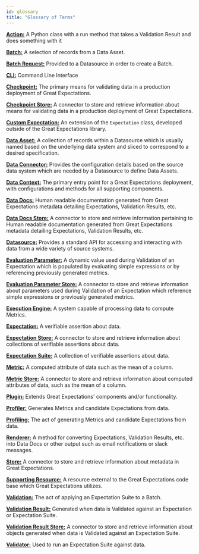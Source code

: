 ```yaml
---
id: glossary
title: "Glossary of Terms"
---
```


[**Action:**](./terms/action) A Python class with a run method that takes a Validation Result and does something with it

[**Batch:**](./terms/batch) A selection of records from a Data Asset.

[**Batch Request:**](./terms/batch_request) Provided to a Datasource in order to create a Batch.

[**CLI:**](./terms/cli) Command Line Interface

[**Checkpoint:**](./terms/checkpoint) The primary means for validating data in a production deployment of Great Expectations.

[**Checkpoint Store:**](./terms/checkpoint_store) A connector to store and retrieve information about means for validating data in a production deployment of Great Expectations.

[**Custom Expectation:**](./terms/custom_expectation) An extension of the `Expectation` class, developed outside of the Great Expectations library.

[**Data Asset:**](./terms/data_asset) A collection of records within a Datasource which is usually named based on the underlying data system and sliced to correspond to a desired specification.

[**Data Connector:**](./terms/data_connector) Provides the configuration details based on the source data system which are needed by a Datasource to define Data Assets.

[**Data Context:**](./terms/data_context) The primary entry point for a Great Expectations deployment, with configurations and methods for all supporting components.

[**Data Docs:**](./terms/data_docs) Human readable documentation generated from Great Expectations metadata detailing Expectations, Validation Results, etc.

[**Data Docs Store:**](./terms/data_docs_store) A connector to store and retrieve information pertaining to Human readable documentation generated from Great Expectations metadata detailing Expectations, Validation Results, etc.

[**Datasource:**](./terms/datasource) Provides a standard API for accessing and interacting with data from a wide variety of source systems.

[**Evaluation Parameter:**](./terms/evaluation_parameter) A dynamic value used during Validation of an Expectation which is populated by evaluating simple expressions or by referencing previously generated metrics.

[**Evaluation Parameter Store:**](./terms/evaluation_parameter_store) A connector to store and retrieve information about parameters used during Validation of an Expectation which reference simple expressions or previously generated metrics.

[**Execution Engine:**](./terms/execution_engine) A system capable of processing data to compute Metrics.

[**Expectation:**](./terms/expectation) A verifiable assertion about data.

[**Expectation Store:**](./terms/expectation_store) A connector to store and retrieve information about collections of verifiable assertions about data.

[**Expectation Suite:**](./terms/expectation_suite) A collection of verifiable assertions about data.

[**Metric:**](./terms/metric) A computed attribute of data such as the mean of a column.

[**Metric Store:**](./terms/metric_store) A connector to store and retrieve information about computed attributes of data, such as the mean of a column.

[**Plugin:**](./terms/plugin) Extends Great Expectations' components and/or functionality.

[**Profiler:**](./terms/profiler) Generates Metrics and candidate Expectations from data.

[**Profiling:**](./terms/profiler) The act of generating Metrics and candidate Expectations from data.

[**Renderer:**](./terms/renderer) A method for converting Expectations, Validation Results, etc. into Data Docs or other output such as email notifications or slack messages.

[**Store:**](./terms/store) A connector to store and retrieve information about metadata in Great Expectations.

[**Supporting Resource:**](./terms/supporting_resource) A resource external to the Great Expectations code base which Great Expectations utilizes.

[**Validation:**](./guides/validation/validate_data_overview) The act of applying an Expectation Suite to a Batch.

[**Validation Result:**](./terms/validation_result) Generated when data is Validated against an Expectation or Expectation Suite.

[**Validation Result Store:**](./terms/validation_result_store) A connector to store and retrieve information about objects generated when data is Validated against an Expectation Suite.

[**Validator:**](./terms/validator) Used to run an Expectation Suite against data.

